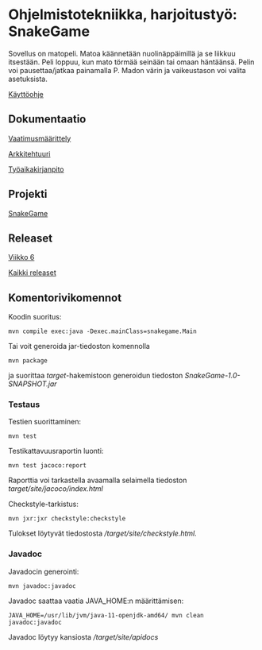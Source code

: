 # Ohjelmistotekniikka, harjoitustyö: SnakeGame

Sovellus on matopeli. Matoa käännetään nuolinäppäimillä ja se liikkuu itsestään. Peli loppuu, kun mato törmää seinään tai omaan häntäänsä. Pelin voi pausettaa/jatkaa painamalla P. Madon värin ja vaikeustason voi valita asetuksista.

[Käyttöohje](https://github.com/selsama/ot-harjoitus/blob/master/dokumentointi/kayttoohje.md)

## Dokumentaatio

[Vaatimusmäärittely](https://github.com/selsama/ot-harjoitus/blob/master/dokumentointi/vaatimusmaarittely.md)

[Arkkitehtuuri](https://github.com/selsama/ot-harjoitus/blob/master/dokumentointi/arkkitehtuuri.md)

[Työaikakirjanpito](https://github.com/selsama/ot-harjoitus/blob/master/dokumentointi/tyoaikakirjanpito.md)

## Projekti

[SnakeGame](https://github.com/selsama/ot-harjoitus/tree/master/SnakeGame)

## Releaset

[Viikko 6](https://github.com/selsama/ot-harjoitus/releases/tag/viikko6)

[Kaikki releaset](https://github.com/selsama/ot-harjoitus/releases)

## Komentorivikomennot

Koodin suoritus: 

    mvn compile exec:java -Dexec.mainClass=snakegame.Main
    
Tai voit generoida jar-tiedoston komennolla 

    mvn package

ja suorittaa *target*-hakemistoon generoidun tiedoston *SnakeGame-1.0-SNAPSHOT.jar*

### Testaus

Testien suorittaminen: 

    mvn test

Testikattavuusraportin luonti: 

    mvn test jacoco:report

Raporttia voi tarkastella avaamalla selaimella tiedoston *target/site/jacoco/index.html*

Checkstyle-tarkistus:

    mvn jxr:jxr checkstyle:checkstyle
    
Tulokset löytyvät tiedostosta */target/site/checkstyle.html.*

### Javadoc

Javadocin generointi:

    mvn javadoc:javadoc
    
Javadoc saattaa vaatia JAVA_HOME:n määrittämisen:

    JAVA_HOME=/usr/lib/jvm/java-11-openjdk-amd64/ mvn clean javadoc:javadoc
    
Javadoc löytyy kansiosta */target/site/apidocs*

